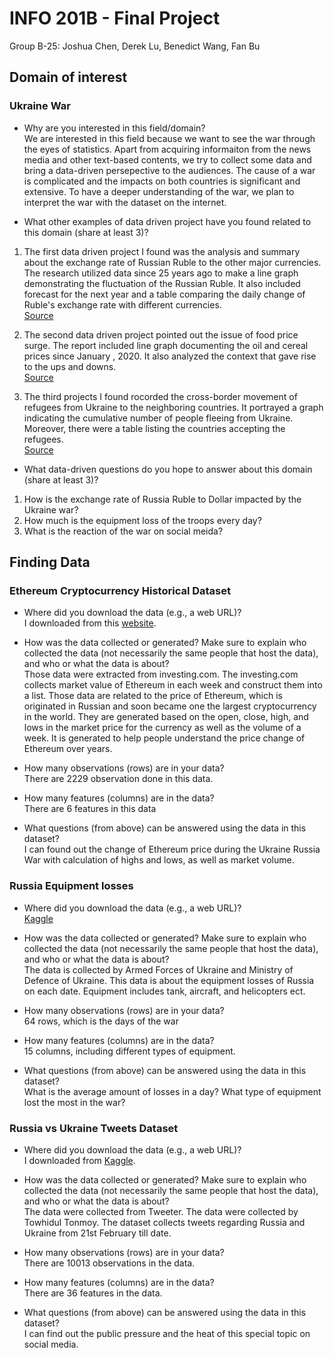 # INFO 201B - Final Project
Group B-25: Joshua Chen, Derek Lu, Benedict Wang, Fan Bu

## Domain of interest
### Ukraine War
- Why are you interested in this field/domain?\
We are interested in this field because we want to see the war through the eyes of statistics. Apart from acquiring informaiton from the news media and other
text-based contents, we try to collect some data and bring a data-driven persepective to the audiences. The cause of a war is complicated and the impacts on 
both countries is significant and extensive. To have a deeper understanding of the war, we plan to interpret the war with the dataset on the internet.

- What other examples of data driven project have you found related to this domain (share at least 3)?

1. The first data driven project I found was the analysis and summary about the exchange rate of Russian Ruble to the other major currencies.
The research utilized data since 25 years ago to make a line graph demonstrating the fluctuation of the Russian Ruble. It also included forecast for the next 
year and a table comparing the daily change of Ruble's exchange rate with different currencies.\
[Source](https://tradingeconomics.com/russia/currency#:~:text=The%20Russian%20Ruble%20is%20expected,86.32%20in%2012%20months%20time.)

2. The second data driven project pointed out the issue of food price surge. The report included line graph documenting the oil and cereal prices since January
, 2020. It also analyzed the context that gave rise to the ups and downs.\
[Source](https://www.investmentmonitor.ai/sectors/agribusiness/weekly-data-food-prices-rising-faster-ever-ukraine-russia)

3. The third projects I found rocorded the cross-border movement of refugees from Ukraine to the neighboring countries. It portrayed a graph indicating the 
cumulative number of people fleeing from Ukraine. Moreover, there were a table listing the countries accepting the refugees.\
[Source](https://data2.unhcr.org/en/situations/ukraine)

- What data-driven questions do you hope to answer about this domain (share at least 3)?

1. How is the exchange rate of Russia Ruble to Dollar impacted by the Ukraine war?
2. How much is the equipment loss of the troops every day?
3. What is the reaction of the war on social meida?

## Finding Data
### Ethereum Cryptocurrency Historical Dataset

- Where did you download the data (e.g., a web URL)?\
I downloaded from this [website](https://www.kaggle.com/datasets/kaushiksuresh147/ethereum-cryptocurrency-historical-dataset?resource=download).

- How was the data collected or generated? Make sure to explain who collected the data (not necessarily the same people that host the data), and who or what the data is about?\
Those data were extracted from investing.com. The investing.com collects market value of Ethereum in each week and construct them into a list.
Those data are related to the price of Ethereum, which is originated in Russian and soon became one the largest cryptocurrency in the world.
They are generated based on the open, close, high, and lows in the market price for the currency as well as the volume of a week. It is generated to help
people understand the price change of Ethereum over years. 

- How many observations (rows) are in your data?\
There are 2229 observation done in this data. 

- How many features (columns) are in the data?\
There are 6 features in this data

- What questions (from above) can be answered using the data in this dataset?\
I can found out the change of Ethereum price during the Ukraine Russia War with calculation of highs and lows, as well as market volume. 

### Russia Equipment losses

- Where did you download the data (e.g., a web URL)?\
[Kaggle](https://www.kaggle.com/datasets/piterfm/2022-ukraine-russian-war)

- How was the data collected or generated? Make sure to explain who collected the data (not necessarily the same people that host the data), and who or what the data is about?\
The data is collected by Armed Forces of Ukraine and Ministry of Defence of Ukraine. This data is about the equipment losses of Russia on each date.
Equipment includes tank, aircraft, and helicopters ect.

- How many observations (rows) are in your data?\
64 rows, which is the days of the war

- How many features (columns) are in the data?\
15 columns, including different types of equipment.

- What questions (from above) can be answered using the data in this dataset?\
What is the average amount of losses in a day?
What type of equipment lost the most in the war?

### Russia vs Ukraine Tweets Dataset

- Where did you download the data (e.g., a web URL)?\
I downloaded from [Kaggle](https://www.kaggle.com/datasets/towhidultonmoy/russia-vs-ukraine-tweets-datasetdaily-updated?resource=download).


- How was the data collected or generated? Make sure to explain who collected the data (not necessarily the same people that host the data), and who or what the data is about?\
The data were collected from Tweeter. The data were collected by Towhidul Tonmoy. The dataset collects tweets regarding Russia and Ukraine from 21st February till date.

- How many observations (rows) are in your data?\
There are 10013 observations in the data.

- How many features (columns) are in the data?\
There are 36 features in the data.

- What questions (from above) can be answered using the data in this dataset?\
I can find out the public pressure and the heat of this special topic on social media.
